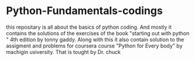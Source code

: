 # Python-Fundamentals-codings
this repositary is all about the basics of python coding.
And mostly it contains the solutions of the exercises of the book "starting out with python " 4th edition by tonny gaddy.
Along with this it also contain solution to the assigment and problems for coursera course "Python for Every body" by machigin usiversity.
That is tought by Dr. chuck
